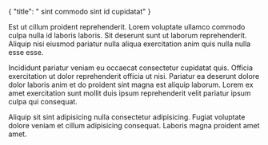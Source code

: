 {
  "title": " sint commodo sint id cupidatat"
}

Est ut cillum proident reprehenderit. Lorem voluptate ullamco commodo culpa nulla id laboris laboris. Sit deserunt sunt ut laborum reprehenderit. Aliquip nisi eiusmod pariatur nulla aliqua exercitation anim quis nulla nulla esse esse.

Incididunt pariatur veniam eu occaecat consectetur cupidatat quis. Officia exercitation ut dolor reprehenderit officia ut nisi. Pariatur ea deserunt dolore dolor laboris anim et do proident sint magna est aliquip laborum. Lorem ex amet exercitation sunt mollit duis ipsum reprehenderit velit pariatur ipsum culpa qui consequat.

Aliquip sit sint adipisicing nulla consectetur adipisicing. Fugiat voluptate dolore veniam et cillum adipisicing consequat. Laboris magna proident amet amet.